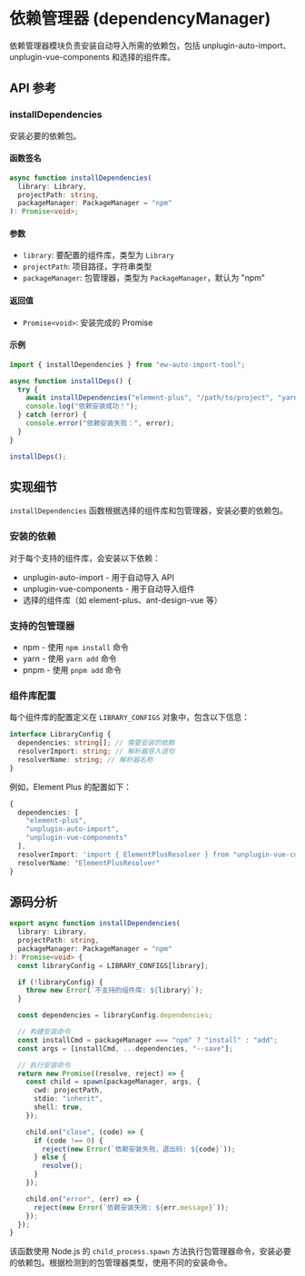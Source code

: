 # 依赖管理器 (dependencyManager)

依赖管理器模块负责安装自动导入所需的依赖包，包括 unplugin-auto-import、unplugin-vue-components 和选择的组件库。

## API 参考

### installDependencies

安装必要的依赖包。

#### 函数签名

```typescript
async function installDependencies(
  library: Library,
  projectPath: string,
  packageManager: PackageManager = "npm"
): Promise<void>;
```

#### 参数

- `library`: 要配置的组件库，类型为 `Library`
- `projectPath`: 项目路径，字符串类型
- `packageManager`: 包管理器，类型为 `PackageManager`，默认为 "npm"

#### 返回值

- `Promise<void>`: 安装完成的 Promise

#### 示例

```typescript
import { installDependencies } from "ew-auto-import-tool";

async function installDeps() {
  try {
    await installDependencies("element-plus", "/path/to/project", "yarn");
    console.log("依赖安装成功！");
  } catch (error) {
    console.error("依赖安装失败：", error);
  }
}

installDeps();
```

## 实现细节

`installDependencies` 函数根据选择的组件库和包管理器，安装必要的依赖包。

### 安装的依赖

对于每个支持的组件库，会安装以下依赖：

- unplugin-auto-import - 用于自动导入 API
- unplugin-vue-components - 用于自动导入组件
- 选择的组件库（如 element-plus、ant-design-vue 等）

### 支持的包管理器

- npm - 使用 `npm install` 命令
- yarn - 使用 `yarn add` 命令
- pnpm - 使用 `pnpm add` 命令

### 组件库配置

每个组件库的配置定义在 `LIBRARY_CONFIGS` 对象中，包含以下信息：

```typescript
interface LibraryConfig {
  dependencies: string[]; // 需要安装的依赖
  resolverImport: string; // 解析器导入语句
  resolverName: string; // 解析器名称
}
```

例如，Element Plus 的配置如下：

```typescript
{
  dependencies: [
    "element-plus",
    "unplugin-auto-import",
    "unplugin-vue-components"
  ],
  resolverImport: 'import { ElementPlusResolver } from "unplugin-vue-components/resolvers";',
  resolverName: "ElementPlusResolver"
}
```

## 源码分析

```typescript
export async function installDependencies(
  library: Library,
  projectPath: string,
  packageManager: PackageManager = "npm"
): Promise<void> {
  const libraryConfig = LIBRARY_CONFIGS[library];

  if (!libraryConfig) {
    throw new Error(`不支持的组件库: ${library}`);
  }

  const dependencies = libraryConfig.dependencies;

  // 构建安装命令
  const installCmd = packageManager === "npm" ? "install" : "add";
  const args = [installCmd, ...dependencies, "--save"];

  // 执行安装命令
  return new Promise((resolve, reject) => {
    const child = spawn(packageManager, args, {
      cwd: projectPath,
      stdio: "inherit",
      shell: true,
    });

    child.on("close", (code) => {
      if (code !== 0) {
        reject(new Error(`依赖安装失败，退出码: ${code}`));
      } else {
        resolve();
      }
    });

    child.on("error", (err) => {
      reject(new Error(`依赖安装失败: ${err.message}`));
    });
  });
}
```

该函数使用 Node.js 的 `child_process.spawn` 方法执行包管理器命令，安装必要的依赖包。根据检测到的包管理器类型，使用不同的安装命令。
